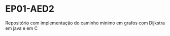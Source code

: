EP01-AED2
=========

Repositório com implementação do caminho minimo em grafos com Dijkstra em java e em C 
